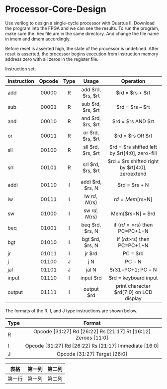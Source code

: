 # Processor-Core-Design

Use verilog to design a single-cycle processor with Quartus II.
Download the program into the FPGA and we can see the results.
To run the program, make sure the .hex file are in the same directory. And change the file name in imem and dmem accordingly.

Before reset is asserted high, the state of the processor is undefined. After reset is asserted, the processor begins execution from instruction memory address zero with all zeros in the register file.

Instruction set:

|Instruction  |Opcode|Type  |Usage            |   Operation                                      |
| ------------|:----:|:-----:| :-------------:|:----------------------------------------------:|
|add          |00000 |R     |add $rd, $rs, $rt|   $rd = $rs + $rt                                |
|sub          |00001 |R     |sub $rd, $rs, $rt|   $rd = $rs – $rt                    |
|and          |00010 |R     |and $rd, $rs, $rt|   $rd = $rs AND $rt|
|or           |00011 |R     |or $rd, $rs, $rt |   $rd = $rs OR $rt|
|sll          |00100 |R     |sll $rd, $rs, $rt|   $rd = $rs shifted left by $rt[4:0], zero-fill  |
|srl          |00101 |R     |srl $rd, $rs, $rt|   $rd = $rs shifted right by $rt[4:0], zeroextend|
|addi         |00110 |I     |addi $rd, $rs, N |   $rd = $rs + N                    |
|lw           |00111 |I     |lw $rd, N($rs)   |   $rd = Mem[$rs+N] |
|sw           |01000 |I     |sw $rd, N($rs)   |   Mem[$rs+N] = $rd|
|beq          |01001 |I     |beq $rd, $rs, N  |   if ($rd==$rs) then PC=PC+1+N           |
|bgt          |01010 |I     |bgt $rd, $rs, N  |   if ($rd>$rs) then PC=PC+1+N           |
|jr           |01011 |I     |jr $rd           |   PC = $rd               |
|j            |01100 |J     |j N              |   PC = N               |
|jal          |01101 |J     |jal N            |   $r31=PC+1; PC = N          |
|input        |01110 |I     |input $rd        |   $rd = keyboard input          |
|output       |01111 |I     |output $rd       |   print character $rd[7:0] on LCD display       |

The formats of the R, I, and J type instructions are shown below.

|Type |Format|
| ---------- | :-----------: |
|R    |Opcode [31:27]   Rd [26:22]   Rs [21:17]   Rt [16:12]       Zeroes [11:0]|
|I    |Opcode [31:27]   Rd [26:22]   Rs [21:17]   Immediate [16:0]|
|J    |Opcode [31:27]   Target [26:0]|

| 表格      | 第一列     | 第二列     |
| ---------- | :-----------:  | :-----------: |
| 第一行     | 第一列     | 第二列     |
